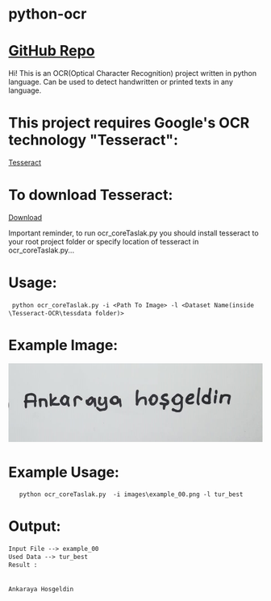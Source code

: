 # python-ocr
# [GitHub Repo](https://github.com/ErdemIpek/python-ocr)
 
Hi! This is an OCR(Optical Character Recognition) project written in python language. Can be used to detect handwritten or printed texts in any language.

# This project requires Google's OCR technology "Tesseract":

 [Tesseract](https://github.com/tesseract-ocr/)

# To download Tesseract:

 [Download](https://github.com/UB-Mannheim/tesseract/wiki)

Important reminder, to run ocr_coreTaslak.py you should install tesseract to your root project folder or specify location of tesseract in ocr_coreTaslak.py...


 # Usage:
 ```
  python ocr_coreTaslak.py -i <Path To Image> -l <Dataset Name(inside \Tesseract-OCR\tessdata folder)> 
 ```
  
 # Example Image:
 ![example_00.png](https://github.com/ErdemIpek/python-ocr/blob/master/images/example_00.png?raw=true)
 
 # Example Usage:
```cd python-ocr
   python ocr_coreTaslak.py  -i images\example_00.png -l tur_best
```

# Output:
```
Input File --> example_00
Used Data --> tur_best
Result :


Ankaraya Hosgeldin

```




